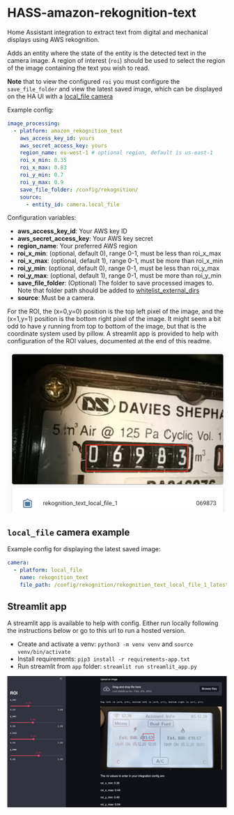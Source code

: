 # HASS-amazon-rekognition-text
Home Assistant integration to extract text from digital and mechanical displays using AWS rekognition.

Adds an entity where the state of the entity is the detected text in the camera image. A region of interest (`roi`) should be used to select the region of the image containing the text you wish to read.

**Note** that to view the configured `roi` you must configure the `save_file_folder` and view the latest saved image, which can be displayed on the HA UI with a [local_file camera](https://www.home-assistant.io/integrations/local_file/)

Example config:
```yaml
image_processing:
  - platform: amazon_rekognition_text
    aws_access_key_id: yours
    aws_secret_access_key: yours
    region_name: eu-west-1 # optional region, default is us-east-1
    roi_x_min: 0.35
    roi_x_max: 0.83
    roi_y_min: 0.7
    roi_y_max: 0.9
    save_file_folder: /config/rekognition/
    source:
      - entity_id: camera.local_file
```

Configuration variables:
- **aws_access_key_id**: Your AWS key ID
- **aws_secret_access_key**: Your AWS key secret
- **region_name**: Your preferred AWS region
- **roi_x_min**: (optional, default 0), range 0-1, must be less than roi_x_max
- **roi_x_max**: (optional, default 1), range 0-1, must be more than roi_x_min
- **roi_y_min**: (optional, default 0), range 0-1, must be less than roi_y_max
- **roi_y_max**: (optional, default 1), range 0-1, must be more than roi_y_min
- **save_file_folder**: (Optional) The folder to save processed images to. Note that folder path should be added to [whitelist_external_dirs](https://www.home-assistant.io/docs/configuration/basic/)
- **source**: Must be a camera.

For the ROI, the (x=0,y=0) position is the top left pixel of the image, and the (x=1,y=1) position is the bottom right pixel of the image. It might seem a bit odd to have y running from top to bottom of the image, but that is the coordinate system used by pillow. A streamlit app is provided to help with configuration of the ROI values, documented at the end of this readme.

<p align="center">
<img src="https://github.com/robmarkcole/HASS-amazon-rekognition-text/blob/main/docs/usage.png" width="500">
</p>

## `local_file` camera example
Example config for displaying the latest saved image:
```yaml
camera:
  - platform: local_file
    name: rekognition_text
    file_path: /config/rekognition/rekognition_text_local_file_1_latest.png
```

## Streamlit app
A streamlit app is available to help with config. Either run locally following the instructions below or go to this url to run a hosted version.

* Create and activate a venv: `python3 -m venv venv` and `source venv/bin/activate`
* Install requirements: `pip3 install -r requirements-app.txt`
* Run streamlit from `app` folder: `streamlit run streamlit_app.py`

<p align="center">
<img src="https://github.com/robmarkcole/HASS-amazon-rekognition-text/blob/main/docs/streamlit_app.png" width="700">
</p>